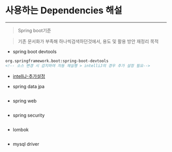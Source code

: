 # 사용하는 Dependencies 해설
---
> Spring boot기준

> 기존 문서화가 부족해 하나씩검색하던것에서, 용도 및 활용 방안 재정리 목적

- spring boot devtools
```xml
org.springframework.boot:spring-boot-devtools 
<!-- 소스 변경 시 감지하여 자동 재실행 > intelliJ의 경우 추가 설정 필요-->

```
- [intelliJ-추가설정](https://barbera.tistory.com/47)


- spring data jpa
```

```

- spring web
```
```
- spring security
```
```
- lombok
```
```


- mysql driver

